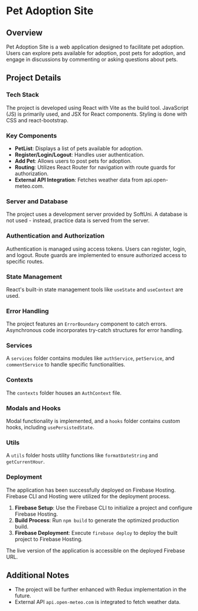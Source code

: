 # Pet Adoption Site

## Overview

Pet Adoption Site is a web application designed to facilitate pet adoption. Users can explore pets available for adoption, post pets for adoption, and engage in discussions by commenting or asking questions about pets.

## Project Details

### Tech Stack

The project is developed using React with Vite as the build tool. JavaScript (JS) is primarily used, and JSX for React components. Styling is done with CSS and react-bootstrap.

### Key Components

- **PetList**: Displays a list of pets available for adoption.
- **Register/Login/Logout**: Handles user authentication.
- **Add Pet**: Allows users to post pets for adoption.
- **Routing**: Utilizes React Router for navigation with route guards for authorization.
- **External API Integration**: Fetches weather data from api.open-meteo.com.

### Server and Database

The project uses a development server provided by SoftUni. A database is not used - instead, practice data is served from the server.

### Authentication and Authorization

Authentication is managed using access tokens. Users can register, login, and logout. Route guards are implemented to ensure authorized access to specific routes.

### State Management

React's built-in state management tools like `useState` and `useContext` are used.

### Error Handling

The project features an `ErrorBoundary` component to catch errors. Asynchronous code incorporates try-catch structures for error handling.

### Services

A `services` folder contains modules like `authService`, `petService`, and `commentService` to handle specific functionalities.

### Contexts

The `contexts` folder houses an `AuthContext` file.

### Modals and Hooks

Modal functionality is implemented, and a `hooks` folder contains custom hooks, including `usePersistedState`.

### Utils

A `utils` folder hosts utility functions like `formatDateString` and `getCurrentHour`.

### Deployment

The application has been successfully deployed on Firebase Hosting. Firebase CLI and Hosting were utilized for the deployment process.

1. **Firebase Setup**: Use the Firebase CLI to initialize a project and configure Firebase Hosting.
2. **Build Process**: Run `npm build` to generate the optimized production build.
3. **Firebase Deployment**: Execute `firebase deploy` to deploy the built project to Firebase Hosting.

The live version of the application is accessible on the deployed Firebase URL.

## Additional Notes

- The project will be further enhanced with Redux implementation in the future.
- External API `api.open-meteo.com` is integrated to fetch weather data.

